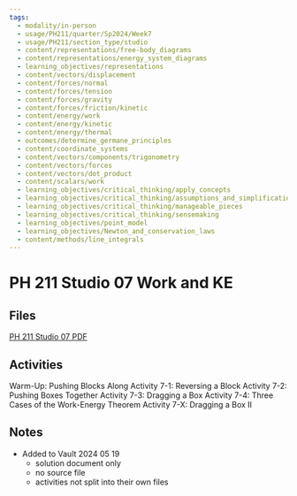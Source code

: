 ```yaml
---
tags:
  - modality/in-person
  - usage/PH211/quarter/Sp2024/Week7
  - usage/PH211/section_type/studio
  - content/representations/free-body_diagrams
  - content/representations/energy_system_diagrams
  - learning_objectives/representations
  - content/vectors/displacement
  - content/forces/normal
  - content/forces/tension
  - content/forces/gravity
  - content/forces/friction/kinetic
  - content/energy/work
  - content/energy/kinetic
  - content/energy/thermal
  - outcomes/determine_germane_principles
  - content/coordinate_systems
  - content/vectors/components/trigonometry
  - content/vectors/forces
  - content/vectors/dot_product
  - content/scalars/work
  - learning_objectives/critical_thinking/apply_concepts
  - learning_objectives/critical_thinking/assumptions_and_simplifications
  - learning_objectives/critical_thinking/manageable_pieces
  - learning_objectives/critical_thinking/sensemaking
  - learning_objectives/point_model
  - learning_objectives/Newton_and_conservation_laws
  - content/methods/line_integrals
---
```

# PH 211 Studio 07 Work and KE
## Files
[PH 211 Studio 07 PDF](./PH211_ST_07_Work_and_KE_240515_150350.pdf)
## Activities
Warm-Up: Pushing Blocks Along
Activity 7-1: Reversing a Block
Activity 7-2: Pushing Boxes Together
Activity 7-3: Dragging a Box
Activity 7-4: Three Cases of the Work-Energy Theorem
Activity 7-X: Dragging a Box II
## Notes
* Added to Vault 2024 05 19
	* solution document only
	* no source file
	* activities not split into their own files